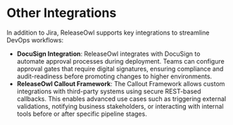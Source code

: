 # Other Integrations

In addition to Jira, ReleaseOwl supports key integrations to streamline DevOps workflows:

* **DocuSign Integration**: ReleaseOwl integrates with DocuSign to automate approval processes during deployment. Teams can configure approval gates that require digital signatures, ensuring compliance and audit-readiness before promoting changes to higher environments.
* **ReleaseOwl Callout Framework**: The Callout Framework allows custom integrations with third-party systems using secure REST-based callbacks. This enables advanced use cases such as triggering external validations, notifying business stakeholders, or interacting with internal tools before or after specific pipeline stages.
